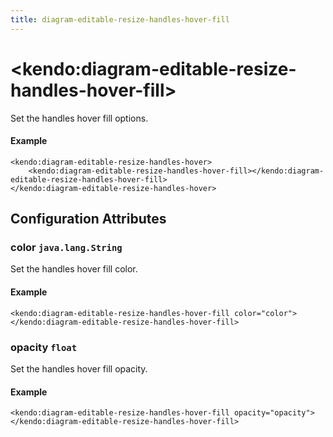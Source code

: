 ```yaml
---
title: diagram-editable-resize-handles-hover-fill
---
```


# \<kendo:diagram-editable-resize-handles-hover-fill\>

Set the handles hover fill options.

#### Example
    <kendo:diagram-editable-resize-handles-hover>
        <kendo:diagram-editable-resize-handles-hover-fill></kendo:diagram-editable-resize-handles-hover-fill>
    </kendo:diagram-editable-resize-handles-hover>

## Configuration Attributes

### color `java.lang.String`

Set the handles hover fill color.

#### Example
    <kendo:diagram-editable-resize-handles-hover-fill color="color">
    </kendo:diagram-editable-resize-handles-hover-fill>

### opacity `float`

Set the handles hover fill opacity.

#### Example
    <kendo:diagram-editable-resize-handles-hover-fill opacity="opacity">
    </kendo:diagram-editable-resize-handles-hover-fill>

